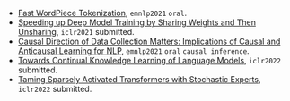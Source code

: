 
- [Fast WordPiece Tokenization](https://arxiv.org/pdf/2012.15524.pdf), `emnlp2021` `oral`.
- [Speeding up Deep Model Training by Sharing Weights and Then Unsharing](https://arxiv.org/pdf/2110.03848.pdf), `iclr2021` submitted.
- [Causal Direction of Data Collection Matters: Implications of Causal and Anticausal Learning for NLP](https://arxiv.org/pdf/2110.03618.pdf), `emnlp2021` `oral` `causal inference`.
- [Towards Continual Knowledge Learning of Language Models](https://arxiv.org/pdf/2110.03215.pdf), `iclr2022` submitted.
- [Taming Sparsely Activated Transformers with Stochastic Experts](https://arxiv.org/pdf/2110.04260.pdf), `iclr2022` submitted.
